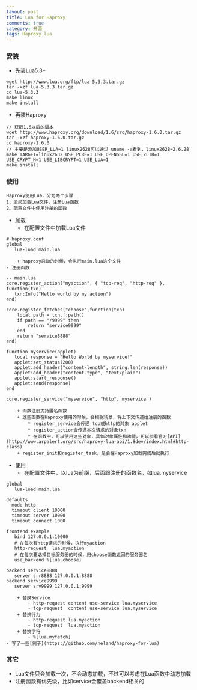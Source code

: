 ```yaml
---
layout: post
title: Lua for Haproxy
comments: true
category: 开源
tags: Haproxy lua
---
```


### 安装
* 先装Lua5.3+ 
```
wget http://www.lua.org/ftp/lua-5.3.3.tar.gz
tar -xzf lua-5.3.3.tar.gz
cd lua-5.3.3 
make linux
make install
```
* 再装Haproxy
```
// 获取1.6以后的版本
wget http://www.haproxy.org/download/1.6/src/haproxy-1.6.0.tar.gz
tar -xzf haproxy-1.6.0.tar.gz
cd haproxy-1.6.0
// 主要是添加USER_LUA=1 linux2628可以通过 uname -a看到，linux2628=2.6.28
make TARGET=linux2632 USE_PCRE=1 USE_OPENSSL=1 USE_ZLIB=1 USE_CRYPT_H=1 USE_LIBCRYPT=1 USE_LUA=1
make install
```

### 使用

    Haproxy使用Lua，分为两个步骤
    1、全局加载Lua文件，注册Lua函数
    2、配置文件中使用注册的函数

* 加载
    - 在配置文件中加载Lua文件
```
# haproxy.conf
global
   lua-load main.lua
```
        + haproxy启动的时候，会执行main.lua这个文件
    - 注册函数
```
-- main.lua
core.register_action("myaction", { "tcp-req", "http-req" }, function(txn)
   txn:Info("Hello world by my action")
end)

core.register_fetches("choose",function(txn)
    local path = txn.f:path()
    if path == "/9999" then
        return "service9999"
    end
    return "service8888"
end)

function myservice(applet)
   local response = "Hello World by myservice!"
   applet:set_status(200)
   applet:add_header("content-length", string.len(response))
   applet:add_header("content-type", "text/plain")
   applet:start_response()
   applet:send(response)
end

core.register_service("myservice", "http", myservice )
```
        + 函数注册支持匿名函数
        + 这些函数在Haproxy使用的时候，会根据场景，将上下文传递给注册的函数
            * register_service会传递 tcp或http的对象 applet
            * register_action会传递本次请求的对象txn
            * 在函数中，可以使用这些对象，具体对象属性和功能，可以参看官方[API](http://www.arpalert.org/src/haproxy-lua-api/1.8dev/index.html#http-class)
        + register_init和register_task，是会在Haproxy加载完成后就执行

* 使用
    - 在配置文件中，以lua为前缀，后面跟注册的函数名，如lua.myservice
```
global
   lua-load main.lua

defaults
  mode http
  timeout client 10000
  timeout server 10000
  timeout connect 1000

frontend example
   bind 127.0.0.1:10000
   # 在每次有http请求的时候，执行myaction
   http-request  lua.myaction
   # 在每次要选择目标服务器的时候，用choose函数返回的服务器名
   use_backend %[lua.choose]

backend service8888
   server srr8888 127.0.0.1:8888
backend service9999
   server srv9999 127.0.0.1:9999
```
        + 替换Service
            - http-request content use-service lua.myservice
            - tcp-request  content use-service lua.myservice
        + 替换行为
            - http-request lua.myaction
            - tcp-request  lua.myaction
        + 替换字符
            - %[lua.myfetch]
    - 写了一些[例子](https://github.com/neland/haproxy-for-lua)

### 其它
* Lua文件只会加载一次，不会动态加载，不过可以考虑在Lua函数中动态加载
* 注册函数有优先级，比如service会覆盖backend相关的
